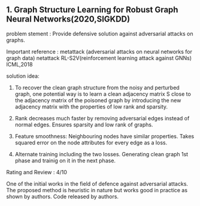 ## 1. Graph Structure Learning for Robust Graph Neural Networks(2020,SIGKDD)

problem stement : Provide defensive solution against adversarial attacks on graphs.

Important reference :
metattack (adversarial attacks on neural networks for graph data)
netattack
RL-S2V(reinforcement learning attack against GNNs) ICML,2018 

solution idea:

1. To recover the clean graph structure from the noisy and perturbed graph, one potential way is to learn a clean adjacency matrix 
S close to the adjacency matrix of the poisoned graph by introducing the new adjacency matrix with the properties of low rank and sparsity.

2. Rank decreases much faster by removing adversarial edges instead of normal edges. Ensures  sparsity and low rank of graphs.

3. Feature smoothness: Neighbouring nodes have similar properties. Takes squared error on the node attributes for every edge as a loss.

4. Alternate training including the two losses. Generating clean graph 1st phase and trainig on it in the next phase.

Rating and Review : 4/10

One of the initial works in the field of defence against adversarial attacks. The proposed method is heuristic in nature but works good in practice
as shown by authors. Code released by authors.
